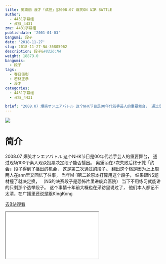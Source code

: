 ```yaml
---
title: 奥黛丽 漫才「试胆」@2008.07 爆笑ON AIR BATTLE
author:
  - 4431字幕组
  - 叔叔_4431
zmz: 4431字幕组
publishdate: '2001-01-03'
bangumi: 段子
date: '2018-11-27'
slug: 2018-11-27-NA-36805962
description: 段子&#8226;NA
weight: 18873.0
bangumis:
  - 段子
tags:
  - 春日俊彰
  - 若林正恭
  - 漫才
categories:
  - 4431字幕组
  - 叔叔_4431

brief: "2008.07 爆笑オンエアバトル 这个NHK节目是00年代若手芸人的重要舞台， 通过现场100个素人观众投票决定段子能否播出。 奥黛丽在7次失败后终于凭「约会」段子得到了播出的机会， 这是第二次通过的段子。 翻出这个档是因为上上周两人在ann里又回忆了往事， 当年M-1第二轮原本打算用这个段子， 结果跟NS题材撞了就决定换， （NS的决赛段子是恐怖片里进废弃医院） 当下不用练习就能讲的只剩那个选举段子。 这个事情十年前大概也在采访里说过了， 他们本人都记不太清，在广播里还说是跟KingKong"
---
```

![](https://i.imgur.com/MYRgqte.jpg)
# 简介  
2008.07 爆笑オンエアバトル
这个NHK节目是00年代若手芸人的重要舞台，
通过现场100个素人观众投票决定段子能否播出。
奥黛丽在7次失败后终于凭「约会」段子得到了播出的机会，
这是第二次通过的段子。
翻出这个档是因为上上周两人在ann里又回忆了往事，
当年M-1第二轮原本打算用这个段子，
结果跟NS题材撞了就决定换，
（NS的决赛段子是恐怖片里进废弃医院）
当下不用练习就能讲的只剩那个选举段子。
这个事情十年前大概也在采访里说过了，
他们本人都记不太清，在广播里还说是跟KingKong  

[去B站观看](https://www.bilibili.com/video/av36805962/)
<div class ="resp-container"><iframe class="testiframe" src="//player.bilibili.com/player.html?aid=36805962"", scrolling="no", allowfullscreen="true" > </iframe></div> 
